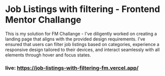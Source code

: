 # Job Listings with filtering - Frontend Mentor Challange

This is my solution for FM Challange -  I've diligently worked on creating a landing page that aligns with the provided design requirements. I've ensured that users can filter job listings based on categories, experience a responsive design tailored to their devices, and interact seamlessly with all elements through hover and focus states.
### live: https://job-listings-with-filtering-fm.vercel.app/